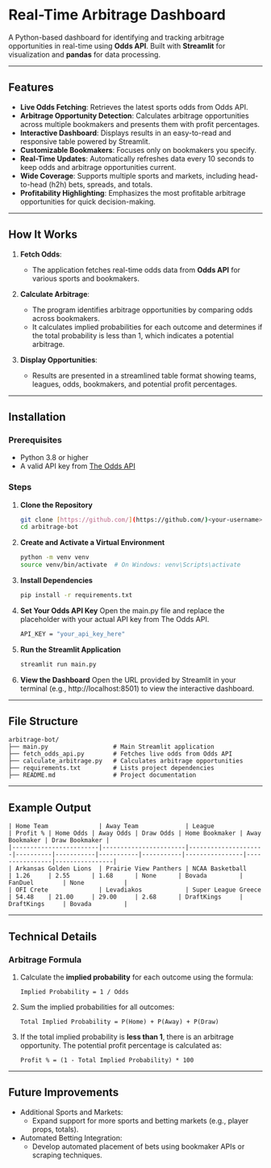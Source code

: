 # Real-Time Arbitrage Dashboard

A Python-based dashboard for identifying and tracking arbitrage opportunities in real-time using **Odds API**. Built with **Streamlit** for visualization and **pandas** for data processing.

---

## Features

- **Live Odds Fetching**: Retrieves the latest sports odds from Odds API.
- **Arbitrage Opportunity Detection**: Calculates arbitrage opportunities across multiple bookmakers and presents them with profit percentages.
- **Interactive Dashboard**: Displays results in an easy-to-read and responsive table powered by Streamlit.
- **Customizable Bookmakers**: Focuses only on bookmakers you specify.
- **Real-Time Updates**: Automatically refreshes data every 10 seconds to keep odds and arbitrage opportunities current.
- **Wide Coverage**: Supports multiple sports and markets, including head-to-head (h2h) bets, spreads, and totals.
- **Profitability Highlighting**: Emphasizes the most profitable arbitrage opportunities for quick decision-making.

---

## How It Works

1. **Fetch Odds**:
   - The application fetches real-time odds data from **Odds API** for various sports and bookmakers.
   
2. **Calculate Arbitrage**:
   - The program identifies arbitrage opportunities by comparing odds across bookmakers.
   - It calculates implied probabilities for each outcome and determines if the total probability is less than 1, which indicates a potential arbitrage.

3. **Display Opportunities**:
   - Results are presented in a streamlined table format showing teams, leagues, odds, bookmakers, and potential profit percentages.

---

## Installation

### Prerequisites

- Python 3.8 or higher
- A valid API key from [The Odds API](https://the-odds-api.com/)

### Steps

1. **Clone the Repository**
   ```bash
   git clone [https://github.com/](https://github.com/)<your-username>/arbitrage-bot.git
   cd arbitrage-bot
   
2. **Create and Activate a Virtual Environment**
   ```bash
   python -m venv venv 
   source venv/bin/activate  # On Windows: venv\Scripts\activate

3. **Install Dependencies**
   ```bash
   pip install -r requirements.txt
   
4. **Set Your Odds API Key** Open the main.py file and replace the placeholder with your actual API key from The Odds API.
   ```bash
   API_KEY = "your_api_key_here"

   
5. **Run the Streamlit Application**
   ```bash
   streamlit run main.py
   
6. **View the Dashboard** Open the URL provided by Streamlit in your terminal (e.g., http://localhost:8501) to view the interactive dashboard.

---

## File Structure
```plaintext
arbitrage-bot/
├── main.py                  # Main Streamlit application
├── fetch_odds_api.py        # Fetches live odds from Odds API
├── calculate_arbitrage.py   # Calculates arbitrage opportunities
├── requirements.txt         # Lists project dependencies
├── README.md                # Project documentation 
```

---

## Example Output
```plaintext
| Home Team              | Away Team             | League              | Profit % | Home Odds | Away Odds | Draw Odds | Home Bookmaker | Away Bookmaker | Draw Bookmaker |
|------------------------|-----------------------|---------------------|----------|-----------|-----------|-----------|----------------|----------------|----------------|
| Arkansas Golden Lions  | Prairie View Panthers | NCAA Basketball     | 1.26     | 2.55      | 1.68      | None      | Bovada         | FanDuel        | None           |
| OFI Crete              | Levadiakos            | Super League Greece | 54.48    | 21.00     | 29.00     | 2.68      | DraftKings     | DraftKings     | Bovada         |
```

---

## Technical Details

### Arbitrage Formula

1. Calculate the **implied probability** for each outcome using the formula: 
   ```plaintext
   Implied Probability = 1 / Odds
   ```

2. Sum the implied probabilities for all outcomes:
   ```plaintext
   Total Implied Probability = P(Home) + P(Away) + P(Draw)
   ```
   
3. If the total implied probability is **less than 1**, there is an arbitrage opportunity. The potential profit percentage is calculated as:
   ```plaintext
   Profit % = (1 - Total Implied Probability) * 100
   ```
   
---

## Future Improvements
- Additional Sports and Markets:
  - Expand support for more sports and betting markets (e.g., player props, totals). 
- Automated Betting Integration:
  - Develop automated placement of bets using bookmaker APIs or scraping techniques.